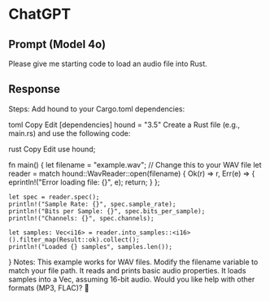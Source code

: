 # ChatGPT

## Prompt (Model 4o)

Please give me starting code to load an audio file into Rust.

## Response

Steps:
Add hound to your Cargo.toml dependencies:

toml
Copy
Edit
[dependencies]
hound = "3.5"
Create a Rust file (e.g., main.rs) and use the following code:

rust
Copy
Edit
use hound;

fn main() {
    let filename = "example.wav"; // Change this to your WAV file
    let reader = match hound::WavReader::open(filename) {
        Ok(r) => r,
        Err(e) => {
            eprintln!("Error loading file: {}", e);
            return;
        }
    };

    let spec = reader.spec();
    println!("Sample Rate: {}", spec.sample_rate);
    println!("Bits per Sample: {}", spec.bits_per_sample);
    println!("Channels: {}", spec.channels);

    let samples: Vec<i16> = reader.into_samples::<i16>().filter_map(Result::ok).collect();
    println!("Loaded {} samples", samples.len());
}
Notes:
This example works for WAV files.
Modify the filename variable to match your file path.
It reads and prints basic audio properties.
It loads samples into a Vec<i16>, assuming 16-bit audio.
Would you like help with other formats (MP3, FLAC)? 🚀







